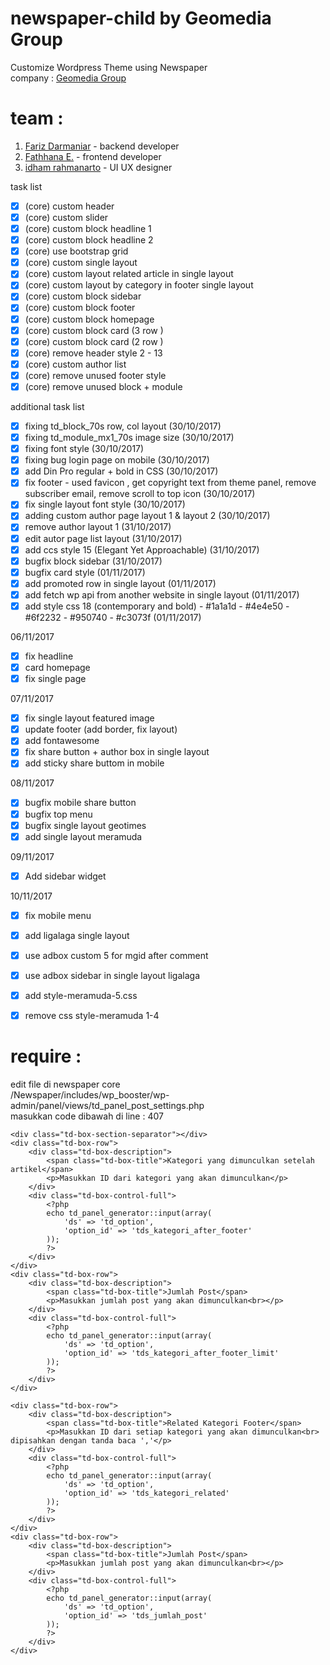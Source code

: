 # newspaper-child by Geomedia Group
Customize Wordpress Theme using Newspaper<br />
company : [Geomedia Group](https://geomedia.id/)

# team :
1. [Fariz Darmaniar](https://www.linkedin.com/in/haromy/) - backend developer
2. [Fathhana E.](https://www.linkedin.com/in/fathhana-euclidea/) - frontend developer
3. [idham rahmanarto](https://www.linkedin.com/in/idham-rahmanarto-1257a348/) - UI UX designer

task list
- [x] \(core) custom header
- [x] \(core) custom slider
- [x] \(core) custom block headline 1
- [x] \(core) custom block headline 2
- [x] \(core) use bootstrap grid
- [x] \(core) custom single layout
- [x] \(core) custom layout related article in single layout
- [x] \(core) custom layout by category in footer single layout
- [x] \(core) custom block sidebar
- [x] \(core) custom block footer
- [x] \(core) custom block homepage
- [x] \(core) custom block card (3 row )
- [x] \(core) custom block card (2 row )
- [x] \(core) remove header style 2 - 13
- [x] \(core) custom author list
- [x] \(core) remove unused footer style
- [x] \(core) remove unused block + module

additional task list
- [x] fixing td_block_70s  row, col layout (30/10/2017)
- [x] fixing td_module_mx1_70s image size (30/10/2017)
- [x] fixing font style (30/10/2017)
- [x] fixing bug login page on mobile (30/10/2017)
- [x] add Din Pro regular + bold in CSS (30/10/2017)
- [x] fix footer - used favicon , get copyright text from theme panel, remove subscriber email, remove scroll to top icon (30/10/2017)
- [x] fix single layout font style (30/10/2017)
- [x] adding custom author page layout 1 & layout 2 (30/10/2017)
- [x] remove author layout 1 (31/10/2017)
- [x] edit autor page list layout (31/10/2017)
- [x] add ccs style 15 (Elegant Yet Approachable) (31/10/2017)
- [x] bugfix block sidebar (31/10/2017)
- [x] bugfix card style (01/11/2017)
- [x] add promoted row in single layout (01/11/2017)
- [x] add fetch wp api from another website in single layout (01/11/2017)
- [x] add style css 18 (contemporary and bold) - #1a1a1d - #4e4e50 - #6f2232 - #950740 - #c3073f (01/11/2017)

06/11/2017
- [x] fix headline
- [x] card homepage
- [x] fix single page

07/11/2017
- [x] fix single layout featured image
- [x] update footer (add border, fix layout)
- [x] add fontawesome
- [x] fix share button + author box in single layout
- [x] add sticky share buttom in mobile

08/11/2017
- [x] bugfix mobile share button
- [x] bugfix top menu
- [x] bugfix single layout geotimes
- [x] add single layout meramuda

09/11/2017
- [x] Add sidebar widget

10/11/2017
- [x] fix mobile menu
- [x] add ligalaga single layout
- [x] use adbox custom 5 for mgid after comment
- [x] use adbox sidebar in single layout ligalaga
- [x] add style-meramuda-5.css
- [x] remove css style-meramuda 1-4



# require :
edit file di newspaper core <br />
/Newspaper/includes/wp_booster/wp-admin/panel/views/td_panel_post_settings.php<br />
masukkan code dibawah di line : 407


    <div class="td-box-section-separator"></div>
    <div class="td-box-row">
        <div class="td-box-description">
            <span class="td-box-title">Kategori yang dimunculkan setelah artikel</span>
            <p>Masukkan ID dari kategori yang akan dimunculkan</p>
        </div>
        <div class="td-box-control-full">
            <?php
            echo td_panel_generator::input(array(
                'ds' => 'td_option',
                'option_id' => 'tds_kategori_after_footer'
            ));
            ?>
        </div>
    </div>
    <div class="td-box-row">
        <div class="td-box-description">
            <span class="td-box-title">Jumlah Post</span>
            <p>Masukkan jumlah post yang akan dimunculkan<br></p>
        </div>
        <div class="td-box-control-full">
            <?php
            echo td_panel_generator::input(array(
                'ds' => 'td_option',
                'option_id' => 'tds_kategori_after_footer_limit'
            ));
            ?>
        </div>
    </div>

    <div class="td-box-row">
        <div class="td-box-description">
            <span class="td-box-title">Related Kategori Footer</span>
            <p>Masukkan ID dari setiap kategori yang akan dimunculkan<br> dipisahkan dengan tanda baca ','</p>
        </div>
        <div class="td-box-control-full">
            <?php
            echo td_panel_generator::input(array(
                'ds' => 'td_option',
                'option_id' => 'tds_kategori_related'
            ));
            ?>
        </div>
    </div>
    <div class="td-box-row">
        <div class="td-box-description">
            <span class="td-box-title">Jumlah Post</span>
            <p>Masukkan jumlah post yang akan dimunculkan<br></p>
        </div>
        <div class="td-box-control-full">
            <?php
            echo td_panel_generator::input(array(
                'ds' => 'td_option',
                'option_id' => 'tds_jumlah_post'
            ));
            ?>
        </div>
    </div>
